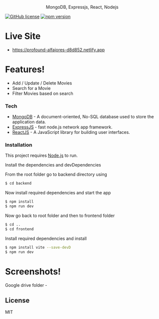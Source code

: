 <p align="center">
MongoDB, Expressjs, React, Nodejs
</p>

[![GitHub license](https://img.shields.io/badge/license-MIT-blue.svg)](https://github.com/facemovie/react/blob/master/LICENSE) [![npm version](https://img.shields.io/npm/v/react.svg?style=flat)](https://www.npmjs.com/package/react)

# Live Site

- https://profound-alfajores-d8d852.netlify.app


# Features!

- Add / Update / Delete Movies
- Search for a Movie
- Filter Movies based on search

### Tech

- [MongoDB](https://www.mongodb.com/) - A document-oriented, No-SQL database used to store the application data.
- [ExpressJS](https://expressjs.com/) - fast node.js network app framework.
- [ReactJS](https://reactjs.org/) - A JavaScript library for building user interfaces.

### Installation

This project requires [Node.js](https://nodejs.org/) to run.

Install the dependencies and devDependencies

From the root folder go to backend directory using

```sh
$ cd backend
```

Now install required dependencies and start the app

```sh
$ npm install
$ npm run dev
```

Now go back to root folder and then to frontend folder

```sh
$ cd ..
$ cd frontend
```

Install required dependencies and install

```sh
$ npm install vite --save-devD
$ npm run dev
```

# Screenshots!

Google drive folder -

</details>

## License

MIT

